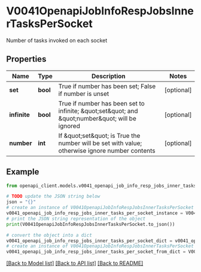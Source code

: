 # V0041OpenapiJobInfoRespJobsInnerTasksPerSocket

Number of tasks invoked on each socket

## Properties

Name | Type | Description | Notes
------------ | ------------- | ------------- | -------------
**set** | **bool** | True if number has been set; False if number is unset | [optional] 
**infinite** | **bool** | True if number has been set to infinite; \&quot;set\&quot; and \&quot;number\&quot; will be ignored | [optional] 
**number** | **int** | If \&quot;set\&quot; is True the number will be set with value; otherwise ignore number contents | [optional] 

## Example

```python
from openapi_client.models.v0041_openapi_job_info_resp_jobs_inner_tasks_per_socket import V0041OpenapiJobInfoRespJobsInnerTasksPerSocket

# TODO update the JSON string below
json = "{}"
# create an instance of V0041OpenapiJobInfoRespJobsInnerTasksPerSocket from a JSON string
v0041_openapi_job_info_resp_jobs_inner_tasks_per_socket_instance = V0041OpenapiJobInfoRespJobsInnerTasksPerSocket.from_json(json)
# print the JSON string representation of the object
print(V0041OpenapiJobInfoRespJobsInnerTasksPerSocket.to_json())

# convert the object into a dict
v0041_openapi_job_info_resp_jobs_inner_tasks_per_socket_dict = v0041_openapi_job_info_resp_jobs_inner_tasks_per_socket_instance.to_dict()
# create an instance of V0041OpenapiJobInfoRespJobsInnerTasksPerSocket from a dict
v0041_openapi_job_info_resp_jobs_inner_tasks_per_socket_from_dict = V0041OpenapiJobInfoRespJobsInnerTasksPerSocket.from_dict(v0041_openapi_job_info_resp_jobs_inner_tasks_per_socket_dict)
```
[[Back to Model list]](../README.md#documentation-for-models) [[Back to API list]](../README.md#documentation-for-api-endpoints) [[Back to README]](../README.md)


